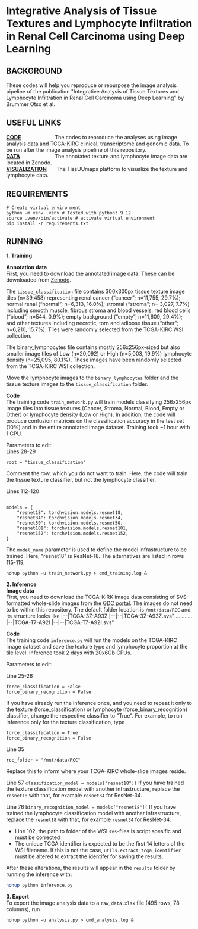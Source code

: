 # Integrative Analysis of Tissue Textures and Lymphocyte Infiltration in Renal Cell Carcinoma using Deep Learning


## BACKGROUND
These codes will help you reproduce or repurpose the image analysis pipeline of the publication "Integrative Analysis of Tissue Textures and Lymphocyte Infiltration in Renal Cell Carcinoma using Deep Learning" by Brummer Otso et al.  


## USEFUL LINKS
**[CODE](https://github.com/obruck/RCC_textures_and_lymphocytes_publication_data_analysis)** &emsp; &emsp; &emsp; &emsp; &nbsp; &nbsp; The codes to reproduce the analyses using image analysis data and TCGA-KIRC clinical, transcriptome and genomic data. To be run after the image analysis pipeline of this repository.  
**[DATA](https://zenodo.org/deposit/6528599)** &emsp; &emsp; &emsp; &emsp; &emsp; The annotated texture and lymphocyte image data are located in Zenodo.  
**[VISUALIZATION](http://hruh-20.it.helsinki.fi/rcc_texture_lymphocytes/)** &emsp; &nbsp;The TissUUmaps platform to visualize the texture and lymphocyte data.


## REQUIREMENTS

```shell
# Create virtual environment
python -m venv .venv # Tested with python3.9.12
source .venv/bin/activate # activate virtual environment
pip install -r requirements.txt
```

## RUNNING

**1. Training**  

**Annotation data**  
First, you need to download the annotated image data. These can be downloaded from [Zenodo](https://zenodo.org/deposit/6528599).  

The `tissue_classification` file contains 300x300px tissue texture image tiles (n=39,458) representing renal cancer (“cancer”; n=11,755, 29.7%); normal renal (“normal”; n=6,313, 16.0%); stromal (“stroma”; n= 3,027, 7.7%) including smooth muscle, fibrous stroma and blood vessels; red blood cells (“blood”; n=544, 0.9%); empty background (“empty”; n=11,609, 29.4%); and other textures including necrotic, torn and adipose tissue (“other”; n=6,210, 15.7%). Tiles were randomly selected from the TCGA-KIRC WSI collection.  

The binary_lymphocytes file contains mostly 256x256px-sized but also smaller image tiles of Low (n=20,092) or High (n=5,003, 19.9%) lymphocyte density (n=25,095, 80.1%). These images have been randomly selected from the TCGA-KIRC WSI collection.  

Move the lymphocyte images to the `binary_lymphocytes` folder and the tissue texture images to the `tissue_classification` folder.  


**Code**  
The training code `train_network.py` will train models classifying 256x256px image tiles into tissue textures (Cancer, Stroma, Normal, Blood, Empty or Other) or lymphocyte density (Low or High). In addition, the code will produce confusion matrices on the classification accuracy in the test set (10%) and in the entire annotated image dataset. Training took ~1 hour with 1 GPU.

Parameters to edit:  
Lines 28-29
```# root = "binary_lymphocytes"
root = "tissue_classification"
```
Comment the row, which you do not want to train. Here, the code will train the tissue texture classifier, but not the lymphocyte classifier.  

Lines 112-120  
```model_name = "resnet18"

models = {
    "resnet18": torchvision.models.resnet18,
    "resnet34": torchvision.models.resnet34,
    "resnet50": torchvision.models.resnet50,
    "resnet101": torchvision.models.resnet101,
    "resnet152": torchvision.models.resnet152,
}
```
The `model_name` parameter is used to define the model infrastructure to be trained. Here, "resnet18" is ResNet-18. The alternatives are listed in rows 115-119.  



```shell
nohup python -u train_network.py > cmd_training.log &
```

**2. Inference**  
**Image data**  
First, you need to download the TCGA-KIRK image data consisting of SVS-formatted whole-slide images from the [GDC portal](https://portal.gdc.cancer.gov/). The images do not need to be within this repository. The default folder location is `/mnt/data/RCC` and its structure looks like
|--|TCGA-3Z-A93Z
|--|--|TCGA-3Z-A93Z.svs"
...
...
...
|--|TCGA-T7-A92I
|--|--|TCGA-T7-A92I.svs"  


**Code**  
The training code `inference.py` will run the models on the TCGA-KIRC image dataset and save the texture type and lymphocyte proportion at the tile level. Inference took 2 days with 20x6Gb CPUs.  

Parameters to edit:  

Line 25-26
```
force_classification = False
force_binary_recognition = False
```
If you have already run the inference once, and you need to repeat it only to the texture (force_classification) or lymphocyte (force_binary_recognition) classifier, change the respective classifier to "True". For example, to run inference only for the texture classification, type
```
force_classification = True
force_binary_recognition = False
```  

Line 35
```
rcc_folder = "/mnt/data/RCC"
```
Replace this to inform where your TCGA-KIRC whole-slide images reside.  

Line 57
```classification_model = models["resnet18"](```
If you have trained the texture classification model with another infrastructure, replace the `resnet18` with that, for example `resnet34` for ResNet-34.  


Line 76
```binary_recognition_model = models["resnet18"](```
If you have trained the lymphocyte classification model with another infrastructure, replace the `resnet18` with that, for example `resnet34` for ResNet-34.
- Line 102, the path to folder of the WSI `svs`-files is script spesific and must be corrected
- The unique TCGA identifier is expected to be the first 14 letters of the WSI filename. If this is not the case, `utils.extract_tcga_identifier` must be altered to extract the identifer for saving the results.  

After these alterations, the results will appear in the `results` folder by running the inference with:  

```sh
nohup python inference.py
```


**3. Export**  
To export the image analysis data to a `raw_data.xlsx` file (495 rows, 78 columns), run
```shell
nohup python -u analysis.py > cmd_analysis.log &
```
